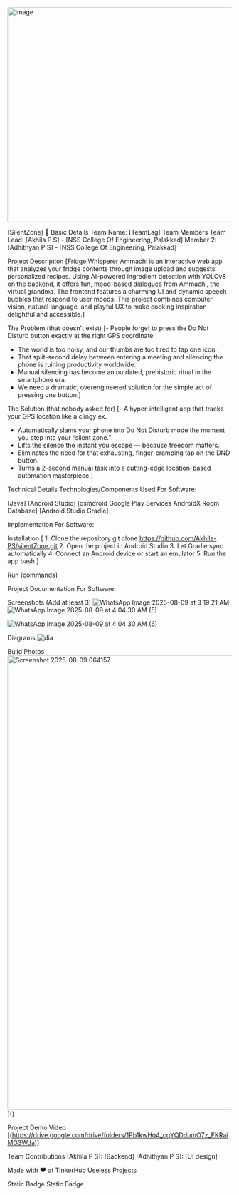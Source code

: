 <img width="1280" height="482" alt="image" src="https://github.com/user-attachments/assets/bd7bf4a5-c01c-41f4-88e3-7d974999502d" />


[SilentZone] 🎯
Basic Details
Team Name: [TeamLag]
Team Members
Team Lead: [Akhila P S] - [NSS College Of Engineering, Palakkad]
Member 2: [Adhithyan P S] - [NSS College Of Engineering, Palakkad]

Project Description
[Fridge Whisperer Ammachi is an interactive web app that analyzes your fridge contents through image upload and suggests personalized recipes. Using AI-powered ingredient detection with YOLOv8 on the backend, it offers fun, mood-based dialogues from Ammachi, the virtual grandma. The frontend features a charming UI and dynamic speech bubbles that respond to user moods. This project combines computer vision, natural language, and playful UX to make cooking inspiration delightful and accessible.]

The Problem (that doesn't exist)
[- People forget to press the Do Not Disturb button exactly at the right GPS coordinate.  
- The world is too noisy, and our thumbs are too tired to tap one icon.  
- That split-second delay between entering a meeting and silencing the phone is ruining productivity worldwide.  
- Manual silencing has become an outdated, prehistoric ritual in the smartphone era.  
- We need a dramatic, overengineered solution for the simple act of pressing one button.]

The Solution (that nobody asked for)
[- A hyper-intelligent app that tracks your GPS location like a clingy ex.  
- Automatically slams your phone into Do Not Disturb mode the moment you step into your “silent zone.”  
- Lifts the silence the instant you escape — because freedom matters.  
- Eliminates the need for that exhausting, finger-cramping tap on the DND button.  
- Turns a 2-second manual task into a cutting-edge location-based automation masterpiece.]

Technical Details
Technologies/Components Used
For Software:

[Java]
[Android Studio]
[osmdroid
Google Play Services
AndroidX
Room Database]
[Android Studio
Gradle]

Implementation
For Software:

Installation
[ 1. Clone the repository
git clone https://github.com/Akhila-PS/silentZone.git
2. Open the project in Android Studio
3. Let Gradle sync automatically
4. Connect an Android device or start an emulator
5. Run the app bash
]

Run
[commands]

Project Documentation
For Software:

Screenshots (Add at least 3)
![WhatsApp Image 2025-08-09 at 3 19 21 AM](https://github.com/user-attachments/assets/91cb666c-127e-4cfd-8f5a-551d39ca9cb0)
![WhatsApp Image 2025-08-09 at 4 04 30 AM (5)](https://github.com/user-attachments/assets/b5fe9e6b-2a01-41b5-a276-81f873904a93)

![WhatsApp Image 2025-08-09 at 4 04 30 AM (6)](https://github.com/user-attachments/assets/160c331d-9813-4f73-a4c3-9bf8541b74dd)

Diagrams
![dia](https://github.com/user-attachments/assets/8081c560-56be-4327-a1d2-039c459412ce)



Build Photos
<img width="1920" height="1020" alt="Screenshot 2025-08-09 064157" src="https://github.com/user-attachments/assets/febb8bd5-b9a7-4e97-ac8a-0d1602ab1d4d" />
]()

Project Demo
Video
[(https://drive.google.com/drive/folders/1Pb1kwHq4_cqYQDdumO7z_FKRaiMG3Wda)] 


Team Contributions
[Akhila P S]: [Backend]
[Adhithyan P S]: [UI design]

Made with ❤️ at TinkerHub Useless Projects

Static Badge Static Badge
